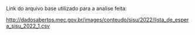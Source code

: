 Link do arquivo base utilizado para a analise feita:

http://dadosabertos.mec.gov.br/images/conteudo/sisu/2022/lista_de_espera_sisu_2022_1.csv
